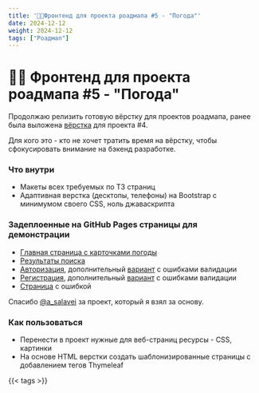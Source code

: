 ```yaml
---
title: '👨‍💻Фронтенд для проекта роадмапа #5 - "Погода"'
date: 2024-12-12
weight: 2024-12-12
tags: ["Роадмап"]
---
```


# 👨‍💻 Фронтенд для проекта роадмапа #5 - "Погода"  

Продолжаю релизить готовую вёрстку для проектов роадмапа, ранее была выложена [вёрстка](https://t.me/zhukovsd_it_mentor/151) для проекта #4.

Для кого это - кто не хочет тратить время на вёрстку, чтобы сфокусировать внимание на бэкенд разработке.

### Что внутри

- Макеты всех требуемых по ТЗ страниц
- Адаптивная верстка (десктопы, телефоны) на Bootstrap с минимумом своего CSS, ноль джаваскрипта

### Задеплоенные на GitHub Pages страницы для демонстрации

- [Главная страница с карточками погоды](https://zhukovsd.github.io/weather-viewer-html-layouts/index.html)
- [Результаты поиска](https://zhukovsd.github.io/weather-viewer-html-layouts/search-results.html)
- [Авторизация](https://zhukovsd.github.io/weather-viewer-html-layouts/sign-in.html), дополнительный [вариант](https://zhukovsd.github.io/weather-viewer-html-layouts/sign-in-with-errors.html) с ошибками валидации
- [Регистрация](https://zhukovsd.github.io/weather-viewer-html-layouts/sign-up.html), дополнительный [вариант](https://zhukovsd.github.io/weather-viewer-html-layouts/sign-up-with-errors.html) с ошибками валидации
- [Страница](https://zhukovsd.github.io/weather-viewer-html-layouts/error.html) с ошибкой

Спасибо [@a_salavei](https://t.me/a_salavei) за проект, который я взял за основу.

### Как пользоваться

- Перенести в проект нужные для веб-страниц ресурсы - CSS, картинки
- На основе HTML верстки создать шаблонизированные страницы с добавлением тегов Thymeleaf

{{< tags >}}